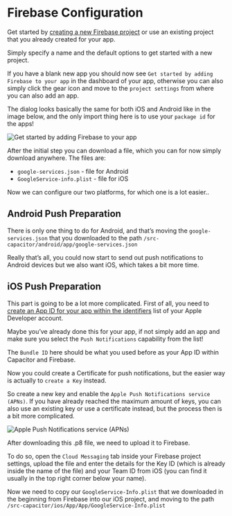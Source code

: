 # Firebase Configuration
Get started by [creating a new Firebase project](https://firebase.google.com/) or use an existing project that you already created for your app.

Simply specify a name and the default options to get started with a new project.

If you have a blank new app you should now see `Get started by adding Firebase to your app` in the dashboard of your app, otherwise you can also simply click the gear icon and move to the `project settings` from where you can also add an app.

The dialog looks basically the same for both iOS and Android like in the image below, and the only import thing here is to use your `package id` for the apps!

![Get started by adding Firebase to your app](/firebase.jpg)

After the initial step you can download a file, which you can for now simply download anywhere. The files are:

- `google-services.json` - file for Android
- `GoogleService-info.plist` - file for iOS

Now we can configure our two platforms, for which one is a lot easier..

## Android Push Preparation
There is only one thing to do for Android, and that’s moving the `google-services.json` that you downloaded to the path `/src-capacitor/android/app/google-services.json`

Really that’s all, you could now start to send out push notifications to Android devices but we also want iOS, which takes a bit more time.

## iOS Push Preparation
This part is going to be a lot more complicated. First of all, you need to [create an App ID for your app within the identifiers](https://developer.apple.com/account/resources/identifiers/list) list of your Apple Developer account.

Maybe you’ve already done this for your app, if not simply add an app and make sure you select the `Push Notifications` capability from the list!

The `Bundle ID` here should be what you used before as your App ID within Capacitor and Firebase.

Now you could create a Certificate for push notifications, but the easier way is actually to `create a Key` instead.

So create a new key and enable the `Apple Push Notifications service (APNs)`. If you have already reached the maximum amount of keys, you can also use an existing key or use a certificate instead, but the process then is a bit more complicated.

![Apple Push Notifications service (APNs)](/apple-certificate.jpg)

After downloading this .p8 file, we need to upload it to Firebase.

To do so, open the `Cloud Messaging` tab inside your Firebase project settings, upload the file and enter the details for the Key ID (which is already inside the name of the file) and your Team ID from iOS (you can find it usually in the top right corner below your name).

Now we need to copy our `GoogleService-Info.plist` that we downloaded in the beginning from Firebase into our iOS project, and moving to the path `/src-capacitor/ios/App/App/GoogleService-Info.plist`

